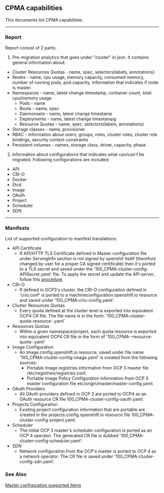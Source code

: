 ## CPMA capabilities

This documents list CPMA capabilities.

---

### Report

Report consist of 2 parts:

1. Pre-migration analytics that goes under "cluster" in json. It contains general information about:
  * Cluster Resources Quotas - name, spec, selectors(labels, annotations)
  * Nodes - name, сpu usage, memory capacity, consumed memory, number of running pods, pod capacity, information that
  indicates if node is master.
  * Namespaces - name, latest change timestamp, container count, total cpu/memory usage.
    * Pods - name
    * Route - name, spec
    * Daemonsets - name, latest change timestamp
    * Deployments - name, latest change timestampg
    * Resource Quotas - name, spec, selectors(labels, annotations)
  * Storage classes - name, provisioner
  * RBAC - information about users, groups, roles, cluster roles, cluster role bindings, security context constraints
  * Persistent volumes - names, storage class, driver, capacity, phase

2. Information about configurations that indicates what can/can't be migrated. Following configurations are included:
  * API
  * CRI-O
  * Docker
  * Etcd
  * Image
  * OAuth
  * Project
  * Scheduler
  * SDN

---

### Manifests

List of supported configuration to manifest translations:
  * API Certificate
    * If API/HTTP TLS Certificate defined in Master configuration file under ServingInfo section is not signed by openshif itself (therefore changed by user for a proper CA signed certificate) then it's ported to a TLS secret and saved under the '100_CPMA-cluster-config-APISecret.yaml' file. To apply the secret and update the API server, follow this [procedure](https://docs.openshift.com/container-platform/4.1/authentication/certificates/api-server.html#add-named-api-server_api-server-certificates).
  * CRI-O
    * If defined in OCP3's cluster, the CRI-O configuration defined in 'crio.conf' is ported to a machineconfiguration.openshift.io resource and saved under '100_CPMA-crio-config.yaml'.
  * Cluster Resources Quotas
    * Every quota defined at the cluster level is exported into equivalent OCP4 CR file. The file name is in the form: '100_CPMA-cluster-quota-resource-<ClusterQuota name>.yaml'
  * Resources Quotas
    * Within a given namespace/project, each quota resource is exported into equivalent OCP4 CR file in the form of '100_CPMA-<Namespace>-resource-quota-<ResourceQuota Name>.yaml'
  * Image Configuration
    * An image.config.openshift.io resource, saved under file name '100_CPMA-cluster-config-image.yaml' is created from the following sources:
      * Portable Image registries information from OCP 3 master file /etc/registries/registries.conf.
      * Portable Image Policy Configuration information from OCP 3 master configuration file etc/origin/master/master-config.yaml.
  * OAuth Providers
    * All OAuth providers defined in OCP 3 are ported to OCP4 as an OAuth resource CR file 100_CPMA-cluster-config-oauth.yaml.
  * Projects Configuration
    * Existing project configuration information that are portable are created in the projects.config.openshift.io resource file 100_CPMA-cluster-config-project.yaml.
  * Scheduler
    * The initial OCP 3 master's scheduler configuration is ported as an OCP 4 operator. The generated CR file is dubbed '100_CPMA-cluster-config-scheduler.yaml'.
  * SDN
    * Network configuration from the OCP's master is ported to OCP 4 as a network operator. The CR file is saved under '100_CPMA-cluster-config-sdn.yaml'.

### See Also

[Master configuration supported items](Supported.md)
